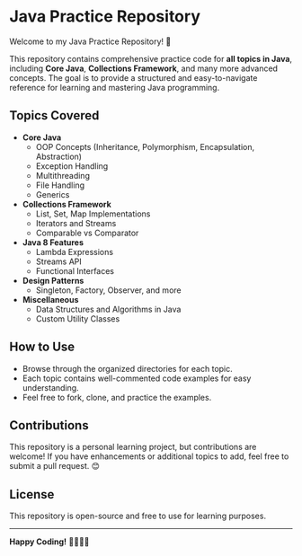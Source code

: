 # Java Practice Repository

Welcome to my Java Practice Repository! 🚀

This repository contains comprehensive practice code for **all topics in Java**, including **Core Java**, **Collections Framework**, and many more advanced concepts. The goal is to provide a structured and easy-to-navigate reference for learning and mastering Java programming.

## Topics Covered
- **Core Java**
  - OOP Concepts (Inheritance, Polymorphism, Encapsulation, Abstraction)
  - Exception Handling
  - Multithreading
  - File Handling
  - Generics
- **Collections Framework**
  - List, Set, Map Implementations
  - Iterators and Streams
  - Comparable vs Comparator
- **Java 8 Features**
  - Lambda Expressions
  - Streams API
  - Functional Interfaces
- **Design Patterns**
  - Singleton, Factory, Observer, and more
- **Miscellaneous**
  - Data Structures and Algorithms in Java
  - Custom Utility Classes

## How to Use
- Browse through the organized directories for each topic.
- Each topic contains well-commented code examples for easy understanding.
- Feel free to fork, clone, and practice the examples.

## Contributions
This repository is a personal learning project, but contributions are welcome! If you have enhancements or additional topics to add, feel free to submit a pull request. 😊

## License
This repository is open-source and free to use for learning purposes.

---

**Happy Coding!** 👨‍💻👩‍💻
